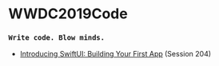 # WWDC2019Code

### `Write code. Blow minds.`

- [Introducing SwiftUI: Building Your First App](https://developer.apple.com/videos/play/wwdc2019/204/) (Session 204)
